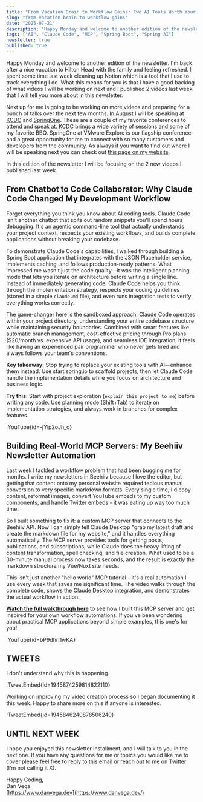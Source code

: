 ```yaml
---
title: "From Vacation Brain to Workflow Gains: Two AI Tools Worth Your Time"
slug: "from-vacation-brain-to-workflow-gains"
date: "2025-07-21"
description: "Happy Monday and welcome to another edition of the newsletter. I'm back after a nice vacation to Hilton Head with the family and feeling refreshed. I spent some time last week cleaning up Notion which is a tool that I use to track everything I do."
tags: ["AI", "Claude Code", "MCP", "Spring Boot", "Spring AI"]
newsletter: true
published: true
---
```


Happy Monday and welcome to another edition of the newsletter. I'm back after a nice vacation to Hilton Head with the family and feeling refreshed. I spent some time last week cleaning up Notion which is a tool that I use to track everything I do. What this means for you is that I have a good backlog of what videos I will be working on next and I published 2 videos last week that I will tell you more about in this newsletter.

Next up for me is going to be working on more videos and preparing for a bunch of talks over the next few months. In August I will be speaking at [KCDC](https://www.kcdc.info/) and [SpringOne](https://www.vmware.com/explore/us/springone). These are a couple of my favorite conferences to attend and speak at. KCDC brings a wide variety of sessions and some of my favorite BBQ. SpringOne at VMware Explore is our flagship conference and a great opportunity for me to connect with so many customers and developers from the community. As always if you want to find out where I will be speaking next you can check out [this page on my website](https://www.danvega.dev/speaking).

In this edition of the newsletter I will be focusing on the 2 new videos I published last week.

## From Chatbot to Code Collaborator: Why Claude Code Changed My Development Workflow

Forget everything you think you know about AI coding tools. Claude Code isn't another chatbot that spits out random snippets you'll spend hours debugging. It's an agentic command-line tool that actually understands your project context, respects your existing workflows, and builds complete applications without breaking your codebase.

To demonstrate Claude Code's capabilities, I walked through building a Spring Boot application that integrates with the JSON Placeholder service, implements caching, and follows production-ready patterns. What impressed me wasn't just the code quality—it was the intelligent planning mode that lets you iterate on architecture before writing a single line. Instead of immediately generating code, Claude Code helps you think through the implementation strategy, respects your coding guidelines (stored in a simple `claude.md` file), and even runs integration tests to verify everything works correctly.

The game-changer here is the sandboxed approach: Claude Code operates within your project directory, understanding your entire codebase structure while maintaining security boundaries. Combined with smart features like automatic branch management, cost-effective pricing through Pro plans ($20/month vs. expensive API usage), and seamless IDE integration, it feels like having an experienced pair programmer who never gets tired and always follows your team's conventions.

**Key takeaway:** Stop trying to replace your existing tools with AI—enhance them instead. Use start.spring.io to scaffold projects, then let Claude Code handle the implementation details while you focus on architecture and business logic.

**Try this:** Start with project exploration (`explain this project to me`) before writing any code. Use planning mode (Shift+Tab) to iterate on implementation strategies, and always work in branches for complex features.

:YouTube{id=-jYlp2oJh_o}

## Building Real-World MCP Servers: My Beehiiv Newsletter Automation

Last week I tackled a workflow problem that had been bugging me for months. I write my newsletters in Beehiiv because I love the editor, but getting that content onto my personal website required tedious manual conversion to very specific markdown formats. Every single time, I'd copy content, reformat images, convert YouTube embeds to my custom components, and handle Twitter embeds - it was eating up way too much time.

So I built something to fix it: a custom MCP server that connects to the Beehiiv API. Now I can simply tell Claude Desktop "grab my latest draft and create the markdown file for my website," and it handles everything automatically. The MCP server provides tools for getting posts, publications, and subscriptions, while Claude does the heavy lifting of content transformation, spell checking, and file creation. What used to be a 30-minute manual process now takes seconds, and the result is exactly the markdown structure my Vue/Nuxt site needs.

This isn't just another "hello world" MCP tutorial - it's a real automation I use every week that saves me significant time. The video walks through the complete code, shows the Claude Desktop integration, and demonstrates the actual workflow in action.

**[Watch the full walkthrough here](https://youtu.be/bP9dhrI1wKA)** to see how I built this MCP server and get inspired for your own workflow automations. If you've been wondering about practical MCP applications beyond simple examples, this one's for you!

:YouTube{id=bP9dhrI1wKA}

## TWEETS

I don't understand why this is happening.

:TweetEmbed{id=1945874259814822110}

Working on improving my video creation process so I began documenting it this week. Happy to share more on this if anyone is interested.

:TweetEmbed{id=1945846240878506240}

## UNTIL NEXT WEEK

I hope you enjoyed this newsletter installment, and I will talk to you in the next one. If you have any questions for me or topics you would like me to cover please feel free to reply to this email or reach out to me on [Twitter](https://twitter.com/therealdanvega) (I'm not calling it X).

Happy Coding,  
Dan Vega  
[https://www.danvega.dev](https://www.danvega.dev/)
